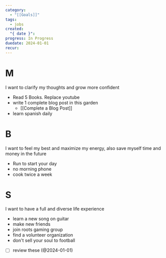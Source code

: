 ```yaml
---
category:
  - "[[Goals]]"
tags:
  - jobs
created:
  "{ date }": 
progress: In Progress
duedate: 2024-01-01
recur:
---
```

# M
I want to clarify my thoughts and grow more confident
- Read 5 Books. Replace youtube
- write 1 complete blog post in this garden
	- [[Complete a Blog Post]]
- learn spanish daily
# B
I want to feel my best and maximize my energy, also save myself time and money in the future
- Run to start your day
- no morning phone
- cook twice a week

# S
I want to have a full and diverse life experience
- learn a new song on guitar
- make new friends
- join roots gaming group
- find a volunteer organization
- don't sell your soul to football

- [ ] review these (@2024-01-01)